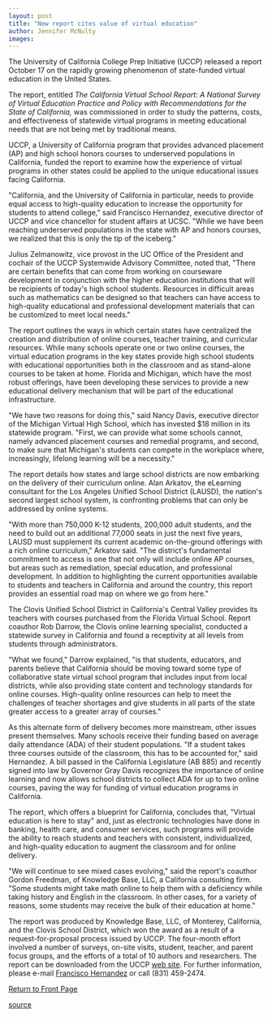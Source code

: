 ```yaml
---
layout: post
title: "New report cites value of virtual education"
author: Jennifer McNulty
images:
---
```


The University of California College Prep Initiative (UCCP) released a report October 17 on the rapidly growing phenomenon of state-funded virtual education in the United States.   

The report, entitled _The California Virtual School Report: A National Survey of Virtual Education Practice and Policy with Recommendations for the State of California,_ was commissioned in order to study the patterns, costs, and effectiveness of statewide virtual programs in meeting educational needs that are not being met by traditional means.

UCCP, a University of California program that provides advanced placement (AP) and high school honors courses to underserved populations in California, funded the report to examine how the experience of virtual programs in other states could be applied to the unique educational issues facing California.

"California, and the University of California in particular, needs to provide equal access to high-quality education to increase the opportunity for students to attend college," said Francisco Hernandez, executive director of UCCP and vice chancellor for student affairs at UCSC. "While we have been reaching underserved populations in the state with AP and honors courses, we realized that this is only the tip of the iceberg."

Julius Zelmanowitz, vice provost in the UC Office of the President and cochair of the UCCP Systemwide Advisory Committee, noted that, "There are certain benefits that can come from working on courseware development in conjunction with the higher education institutions that will be recipients of today's high school students. Resources in difficult areas such as mathematics can be designed so that teachers can have access to high-quality educational and professional development materials that can be customized to meet local needs."

The report outlines the ways in which certain states have centralized the creation and distribution of online courses, teacher training, and curricular resources. While many schools operate one or two online courses, the virtual education programs in the key states provide high school students with educational opportunities both in the classroom and as stand-alone courses to be taken at home. Florida and Michigan, which have the most robust offerings, have been developing these services to provide a new educational delivery mechanism that will be part of the educational infrastructure.

"We have two reasons for doing this," said Nancy Davis, executive director of the Michigan Virtual High School, which has invested $18 million in its statewide program. "First, we can provide what some schools cannot, namely advanced placement courses and remedial programs, and second, to make sure that Michigan's students can compete in the workplace where, increasingly, lifelong learning will be a necessity."

The report details how states and large school districts are now embarking on the delivery of their curriculum online. Alan Arkatov, the eLearning consultant for the Los Angeles Unified School District (LAUSD), the nation's second largest school system, is confronting problems that can only be addressed by online systems.

"With more than 750,000 K-12 students, 200,000 adult students, and the need to build out an additional 77,000 seats in just the next five years, LAUSD must supplement its current academic on-the-ground offerings with a rich online curriculum," Arkatov said. "The district's fundamental commitment to access is one that not only will include online AP courses, but areas such as remediation, special education, and professional development. In addition to highlighting the current opportunities available to students and teachers in California and around the country, this report provides an essential road map on where we go from here."

The Clovis Unified School District in California's Central Valley provides its teachers with courses purchased from the Florida Virtual School. Report coauthor Rob Darrow, the Clovis online learning specialist, conducted a statewide survey in California and found a receptivity at all levels from students through administrators.

"What we found," Darrow explained, "is that students, educators, and parents believe that California should be moving toward some type of collaborative state virtual school program that includes input from local districts, while also providing state content and technology standards for online courses. High-quality online resources can help to meet the challenges of teacher shortages and give students in all parts of the state greater access to a greater array of courses."

As this alternate form of delivery becomes more mainstream, other issues present themselves. Many schools receive their funding based on average daily attendance (ADA) of their student populations. "If a student takes three courses outside of the classroom, this has to be accounted for," said Hernandez. A bill passed in the California Legislature (AB 885) and recently signed into law by Governor Gray Davis recognizes the importance of online learning and now allows school districts to collect ADA for up to two online courses, paving the way for funding of virtual education programs in California.

The report, which offers a blueprint for California, concludes that, "Virtual education is here to stay" and, just as electronic technologies have done in banking, health care, and consumer services, such programs will provide the ability to reach students and teachers with consistent, individualized, and high-quality education to augment the classroom and for online delivery.

"We will continue to see mixed cases evolving," said the report's coauthor Gordon Freedman, of Knowledge Base, LLC, a California consulting firm. "Some students might take math online to help them with a deficiency while taking history and English in the classroom. In other cases, for a variety of reasons, some students may receive the bulk of their education at home."

The report was produced by Knowledge Base, LLC, of Monterey, California, and the Clovis School District, which won the award as a result of a request-for-proposal process issued by UCCP. The four-month effort involved a number of surveys, on-site visits, student, teacher, and parent focus groups, and the efforts of a total of 10 authors and researchers. The report can be downloaded from the UCCP [web site][1]. For further information, please e-mail [Francisco Hernandez][2] or call (831) 459-2474.  
  

[Return to Front Page][3]

[1]: http://www.uccp.org/
[2]: mailto:fjh@ucsc.edu
[3]: http://currents.ucsc.edu/

[source](http://www1.ucsc.edu/currents/02-03/10-21/virtual.html "Permalink to virtual")
